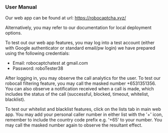 ### User Manual

Our web app can be found at url: https://robocaptcha.xyz/

Alternatively, you may refer to our documentation for local deployment options.

To test out our web app features, you may log into a test account (either with Google authenticator or standard email/pw login) we have prepared
using the following credentials:
- Email: robocaptchatest at gmail.com
- Password: roboTester38

After logging in, you may observe the call analytics for the user. To test our robocall filtering feature, you may call the masked number +6531351356.
You can also observe a notification received when a call is made, which includes the status of the call (successful, blocked, timeout, whitelist, blacklist). 

To test our whitelist and blacklist features, click on the lists tab in main web app. You may add your personal caller number in either list with the '+'
icon, remember to include the country code prefix e.g. '+65' to your number. You may call the masked number again to observe the resultant effect.
